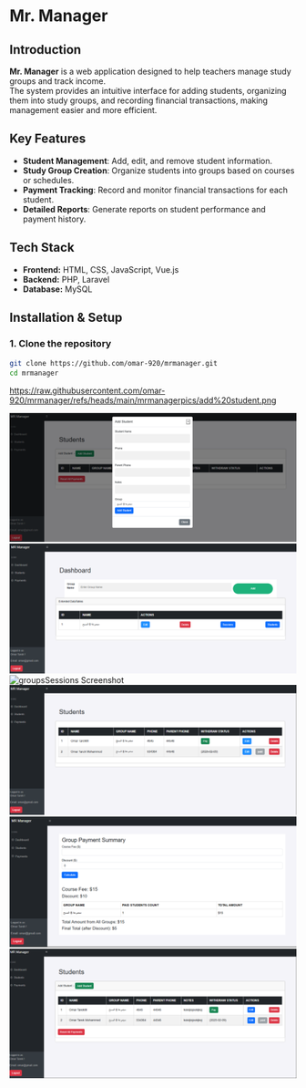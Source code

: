 # Mr. Manager

## Introduction

**Mr. Manager** is a web application designed to help teachers manage study groups and track income.  
The system provides an intuitive interface for adding students, organizing them into study groups, and recording financial transactions, making management easier and more efficient.  

## Key Features

- **Student Management**: Add, edit, and remove student information.  
- **Study Group Creation**: Organize students into groups based on courses or schedules.  
- **Payment Tracking**: Record and monitor financial transactions for each student.  
- **Detailed Reports**: Generate reports on student performance and payment history.  

## Tech Stack

- **Frontend:** HTML, CSS, JavaScript, Vue.js  
- **Backend:** PHP, Laravel  
- **Database:** MySQL  

## Installation & Setup

### 1. Clone the repository
```bash
git clone https://github.com/omar-920/mrmanager.git
cd mrmanager
```
https://raw.githubusercontent.com/omar-920/mrmanager/refs/heads/main/mrmanagerpics/add%20student.png

![Add students Screenshot](https://raw.githubusercontent.com/omar-920/mrmanager/refs/heads/main/mrmanagerpics/add%20student.png)
![groups Screenshot](https://raw.githubusercontent.com/omar-920/mrmanager/refs/heads/main/mrmanagerpics/groups.png)
![groupsSessions Screenshot](https://raw.githubusercontent.com/omar-920/mrmanager/refs/heads/main/mrmanagerpics/groupssessions.png)
![groupsStudents Screenshot](https://raw.githubusercontent.com/omar-920/mrmanager/refs/heads/main/mrmanagerpics/groupsstudents.png)
![payments Screenshot](https://raw.githubusercontent.com/omar-920/mrmanager/refs/heads/main/mrmanagerpics/payments.png)
![students Screenshot](https://raw.githubusercontent.com/omar-920/mrmanager/refs/heads/main/mrmanagerpics/students.png)


